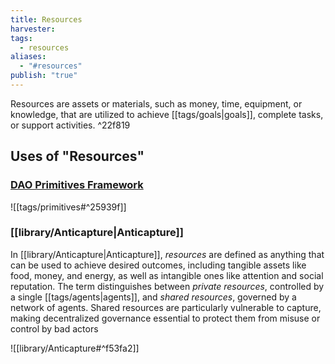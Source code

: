 ```yaml
---
title: Resources
harvester: 
tags:
  - resources
aliases:
  - "#resources"
publish: "true"
---
```


Resources are assets or materials, such as money, time, equipment, or knowledge, that are utilized to achieve [[tags/goals|goals]], complete tasks, or support activities. ^22f819

## Uses of "Resources"

### [DAO Primitives Framework](tags/primitives.md#^6d6e1a) 

![[tags/primitives#^25939f]]

### [[library/Anticapture|Anticapture]]

In [[library/Anticapture|Anticapture]], _resources_ are defined as anything that can be used to achieve desired outcomes, including tangible assets like food, money, and energy, as well as intangible ones like attention and social reputation. The term distinguishes between _private resources_, controlled by a single [[tags/agents|agents]], and _shared resources_, governed by a network of agents. Shared resources are particularly vulnerable to capture, making decentralized governance essential to protect them from misuse or control by bad actors

![[library/Anticapture#^f53fa2]]